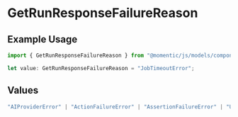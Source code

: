 # GetRunResponseFailureReason

## Example Usage

```typescript
import { GetRunResponseFailureReason } from "@momentic/js/models/components";

let value: GetRunResponseFailureReason = "JobTimeoutError";
```

## Values

```typescript
"AIProviderError" | "ActionFailureError" | "AssertionFailureError" | "UserConfigurationError" | "JobTimeoutError" | "InternalWebAgentError" | "InternalPlatformError"
```